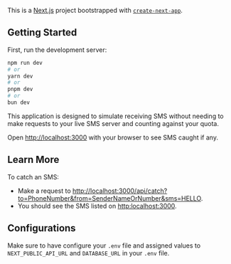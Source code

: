 This is a [Next.js](https://nextjs.org) project bootstrapped with [`create-next-app`](https://github.com/vercel/next.js/tree/canary/packages/create-next-app).

## Getting Started

First, run the development server:

```bash
npm run dev
# or
yarn dev
# or
pnpm dev
# or
bun dev
```



This application is designed to simulate receiving SMS without needing to make requests to your live SMS server and counting against your quota.

Open [http://localhost:3000](http://localhost:3000) with your browser to see SMS caught if any.

## Learn More

To catch an SMS:

- Make a request to [http://localhost:3000/api/catch?to=PhoneNumber&from=SenderNameOrNumber&sms=HELLO](http://localhost:3000/api/catch?to=PhoneNumber&from=SenderNameOrNumber&sms=HELLO).
- You should see the SMS listed on [http:localhost:3000](localhost:3000).

## Configurations
Make sure to have configure your `.env` file and assigned values to `NEXT_PUBLIC_API_URL` and `DATABASE_URL` in your `.env` file.
